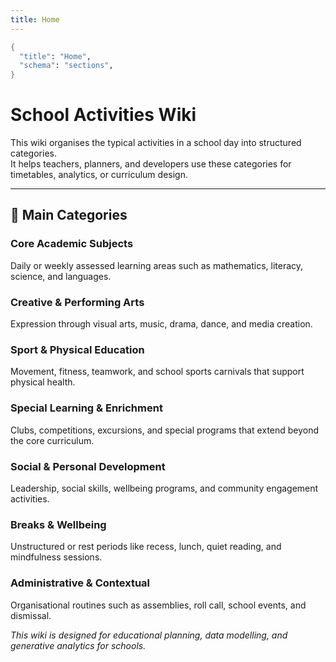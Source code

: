 ```yaml
---
title: Home
---
```


```meta
{
  "title": "Home",
  "schema": "sections",
}
```

# School Activities Wiki

This wiki organises the typical activities in a school day into structured categories.  
It helps teachers, planners, and developers use these categories for timetables, analytics, or curriculum design.

---

## 🏫 Main Categories

### Core Academic Subjects
Daily or weekly assessed learning areas such as mathematics, literacy, science, and languages.

### Creative & Performing Arts
Expression through visual arts, music, drama, dance, and media creation.

### Sport & Physical Education
Movement, fitness, teamwork, and school sports carnivals that support physical health.

### Special Learning & Enrichment
Clubs, competitions, excursions, and special programs that extend beyond the core curriculum.

### Social & Personal Development
Leadership, social skills, wellbeing programs, and community engagement activities.

### Breaks & Wellbeing
Unstructured or rest periods like recess, lunch, quiet reading, and mindfulness sessions.

### Administrative & Contextual
Organisational routines such as assemblies, roll call, school events, and dismissal.



*This wiki is designed for educational planning, data modelling, and generative analytics for schools.*